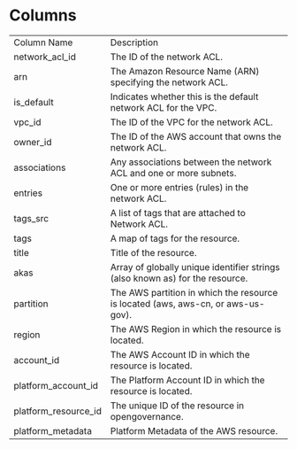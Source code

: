# Columns  

<table>
	<tr><td>Column Name</td><td>Description</td></tr>
	<tr><td>network_acl_id</td><td>The ID of the network ACL.</td></tr>
	<tr><td>arn</td><td>The Amazon Resource Name (ARN) specifying the network ACL.</td></tr>
	<tr><td>is_default</td><td>Indicates whether this is the default network ACL for the VPC.</td></tr>
	<tr><td>vpc_id</td><td>The ID of the VPC for the network ACL.</td></tr>
	<tr><td>owner_id</td><td>The ID of the AWS account that owns the network ACL.</td></tr>
	<tr><td>associations</td><td>Any associations between the network ACL and one or more subnets.</td></tr>
	<tr><td>entries</td><td>One or more entries (rules) in the network ACL.</td></tr>
	<tr><td>tags_src</td><td>A list of tags that are attached to Network ACL.</td></tr>
	<tr><td>tags</td><td>A map of tags for the resource.</td></tr>
	<tr><td>title</td><td>Title of the resource.</td></tr>
	<tr><td>akas</td><td>Array of globally unique identifier strings (also known as) for the resource.</td></tr>
	<tr><td>partition</td><td>The AWS partition in which the resource is located (aws, aws-cn, or aws-us-gov).</td></tr>
	<tr><td>region</td><td>The AWS Region in which the resource is located.</td></tr>
	<tr><td>account_id</td><td>The AWS Account ID in which the resource is located.</td></tr>
	<tr><td>platform_account_id</td><td>The Platform Account ID in which the resource is located.</td></tr>
	<tr><td>platform_resource_id</td><td>The unique ID of the resource in opengovernance.</td></tr>
	<tr><td>platform_metadata</td><td>Platform Metadata of the AWS resource.</td></tr>
</table>